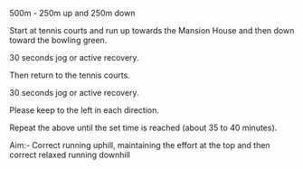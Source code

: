500m - 250m up and 250m down
 
Start at tennis courts and run up towards the Mansion House and then down toward the bowling green.
 
30 seconds jog or active recovery.
 
Then return to the tennis courts.
 
30 seconds jog or active recovery.

Please keep to the left in each direction.
 
Repeat the above until the set time is reached (about 35 to 40 minutes). 
 
Aim:- Correct running uphill, maintaining the effort at the top and then correct relaxed running downhill